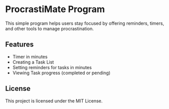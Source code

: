 # ProcrastiMate Program

This simple program helps users stay focused by offering reminders, timers, and other tools to manage procrastination.

## Features
- Timer in minutes
- Creating a Task List
- Setting reminders for tasks in minutes
- Viewing Task progress (completed or pending)

## License
This project is licensed under the MIT License.
